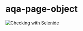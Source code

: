 # aqa-page-object

[![Checking with Selenide](https://github.com/lifanova/aqa-page-object/actions/workflows/gradle.yml/badge.svg)](https://github.com/lifanova/aqa-page-object/actions/workflows/gradle.yml)
